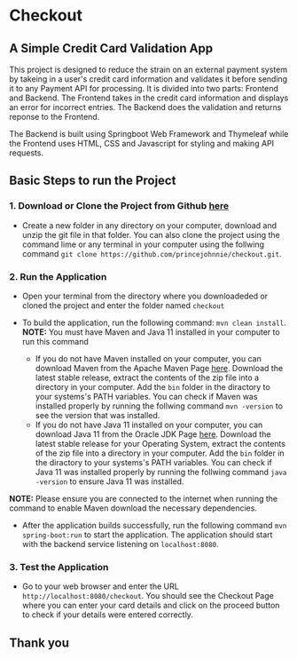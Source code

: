 # Checkout
## A Simple Credit Card Validation App

This project is designed to reduce the strain on an external payment system by takeing in a user's credit card information and validates it before sending it to any Payment API for processing.
It is divided into two parts: Frontend and Backend. The Frontend takes in the credit card information and displays an error for incorrect entries. The Backend does the validation and returns reponse to the Frontend.

The Backend is built using Springboot Web Framework and Thymeleaf while the Frontend uses HTML, CSS and Javascript for styling and making API requests.

## Basic Steps to run the Project
### 1. Download or Clone the Project from Github [here](https://github.com/princejohnnie/checkout)
- Create a new folder in any directory on your computer, download and unzip the git file in that folder. You can also clone the project using the command lime or any terminal in your computer using the follwing command `git clone https://github.com/princejohnnie/checkout.git`.
### 2. Run the Application
- Open your terminal from the directory where you downloadeded or cloned the project and enter the folder named `checkout`
  
- To build the application, run the following command: `mvn clean install`.
  **NOTE:** You must have Maven and Java 11 installed in your computer to run this command
  - If you do not have Maven installed on your computer, you can download Maven from the Apache Maven Page [here](https://maven.apache.org/download.cgi). Download the latest stable release, extract the contents of the zip file into a directory in your computer. Add the `bin` folder in the diractory to your systems's PATH variables. You can check if Maven was installed properly by running the follwing command `mvn -version` to see the version that was installed.
  - If you do not have Java 11 installed on your computer, you can download Java 11 from the Oracle JDK Page [here](https://www.oracle.com/ng/java/technologies/javase/jdk11-archive-downloads.html). Download the latest stable release for your Operating System, extract the contents of the zip file into a directory in your computer. Add the `bin` folder in the diractory to your systems's PATH variables. You can check if Java 11 was installed properly by running the follwing command `java -version` to ensure Java 11 was installed.
 
**NOTE:** Please ensure you are connected to the internet when running the command to enable Maven download the necessary dependencies.

- After the application builds successfully, run the following command `mvn spring-boot:run` to start the application. The application should start with the backend service listening on `localhost:8080`.

### 3. Test the Application
- Go to your web browser and enter the URL `http://localhost:8080/checkout`. You should see the Checkout Page where you can enter your card details and click on the proceed button to check if your details were entered correctly.

## Thank you
